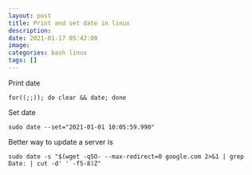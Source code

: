 ```yaml
---
layout: post
title: Print and set date in linux
description: 
date: 2021-01-17 05:42:00
image: 
categories: bash linux
tags: []
---
```


Print date

    for((;;)); do clear && date; done


Set date

    sudo date --set="2021-01-01 10:05:59.990"

Better way to update a server is

    sudo date -s "$(wget -qSO- --max-redirect=0 google.com 2>&1 | grep Date: | cut -d' ' -f5-8)Z"